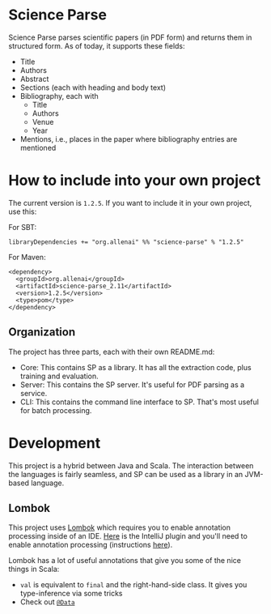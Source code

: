 # Science Parse

Science Parse parses scientific papers (in PDF form) and returns them in structured form. As of today, it supports these fields:
 * Title
 * Authors
 * Abstract
 * Sections (each with heading and body text)
 * Bibliography, each with
   * Title
   * Authors
   * Venue
   * Year
 * Mentions, i.e., places in the paper where bibliography entries are mentioned
 
# How to include into your own project
 
The current version is `1.2.5`. If you want to include it in your own project, use this:

For SBT:
```
libraryDependencies += "org.allenai" %% "science-parse" % "1.2.5"
```

For Maven:
```
<dependency>
  <groupId>org.allenai</groupId>
  <artifactId>science-parse_2.11</artifactId>
  <version>1.2.5</version>
  <type>pom</type>
</dependency>
```

## Organization
The project has three parts, each with their own README.md:
 * Core: This contains SP as a library. It has all the extraction code, plus training and evaluation.
 * Server: This contains the SP server. It's useful for PDF parsing as a service.
 * CLI: This contains the command line interface to SP. That's most useful for batch processing.
 
# Development

This project is a hybrid between Java and Scala. The interaction between the languages is fairly seamless, and SP can be used as a library in an JVM-based language.

## Lombok

This project uses [Lombok](https://projectlombok.org) which requires you to enable annotation processing inside of an IDE.
[Here](https://plugins.jetbrains.com/plugin/6317) is the IntelliJ plugin and you'll need to enable annotation processing (instructions [here](https://www.jetbrains.com/idea/help/configuring-annotation-processing.html)).

Lombok has a lot of useful annotations that give you some of the nice things in Scala:

* `val` is equivalent to `final` and the right-hand-side class. It gives you type-inference via some tricks
* Check out [`@Data`](https://projectlombok.org/features/Data.html)
